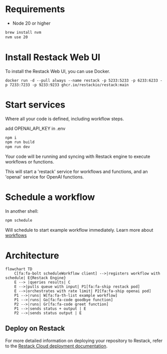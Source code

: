# Requirements

- Node 20 or higher

```bash
brew install nvm
nvm use 20
```

# Install Restack Web UI

To install the Restack Web UI, you can use Docker.

```
docker run -d --pull always --name restack -p 5233:5233 -p 6233:6233 -p 7233:7233 -p 9233:9233 ghcr.io/restackio/restack:main
```

# Start services

Where all your code is defined, including workflow steps.

add OPENAI_API_KEY in .env

```bash
npm i
npm run build
npm run dev
```

Your code will be running and syncing with Restack engine to execute workflows or functions.

This will start a 'restack' service for workflows and functions, and an 'openai' service for OpenAI functions.

# Schedule a workflow

In another shell:

```bash
npm schedule
```

Will schedule to start example workflow immediately. Learn more about [workflows](https://docs.restack.io/features/workflows)

# Architecture

```mermaid
flowchart TD
    C[fa:fa-bolt scheduleWorkflow client] -->|registers workflow with schedule| E{Restack Engine}
    E --> |queries results| C
    E -->|pulls queue with input| P1[fa:fa-ship restack pod]
    E -->|orchestrates with rate limit| P2[fa:fa-ship openai pod]
    P1 -->|runs| W[fa:fa-th-list example workflow]
    P1 -->|runs| Go[fa:fa-code goodbye function]
    P2 -->|runs| Gr[fa:fa-code greet function]
    P1 -->|sends status + output | E
    P2 -->|sends status output | E
```

## Deploy on Restack

For more detailed information on deploying your repository to Restack, refer to the [Restack Cloud deployment documentation](https://docs.restack.io/restack-cloud/deployrepo).
